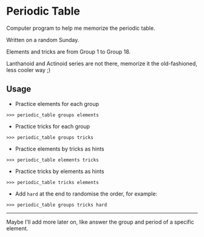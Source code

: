 # Periodic Table
Computer program to help me memorize the periodic table.

Written on a random Sunday.

Elements and tricks are from Group 1 to Group 18.

Lanthanoid and Actinoid series are not there, memorize it the old-fashioned, less cooler way ;)

## Usage
- Practice elements for each group
```
>>> periodic_table groups elements
```

- Practice tricks for each group
```
>>> periodic_table groups tricks
```

- Practice elements by tricks as hints
```
>>> periodic_table elements tricks
```

- Practice tricks by elements as hints
```
>>> periodic_table tricks elements
```

- Add `hard` at the end to randomise the order, for example:
```
>>> periodic_table groups tricks hard
```

***

Maybe I'll add more later on, like answer the group and period of a specific element.